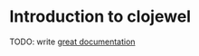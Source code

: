 # Introduction to clojewel

TODO: write [great documentation](http://jacobian.org/writing/what-to-write/)
